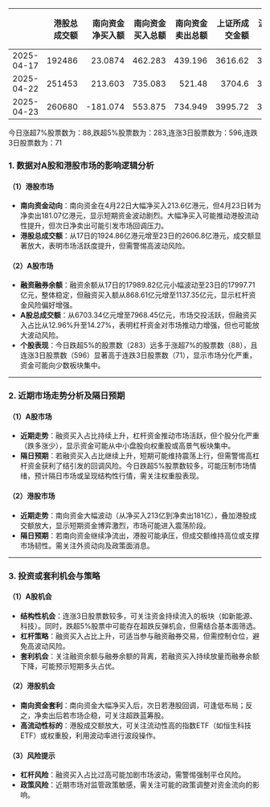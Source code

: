 |            |   港股总成交额 |   南向资金净买入额 |   南向资金买入总额 |   南向资金卖出总额 |   上证所成交金额 |   沪交所成交金额 |   融资融券余额 |   融资买入额 |   融券卖出额 |   融券余额 |   融资余额 |   A股总成交额 |   融资买入占比 |
|:-----------|---------------:|-------------------:|-------------------:|-------------------:|-----------------:|-----------------:|---------------:|-------------:|-------------:|-----------:|-----------:|--------------:|---------------:|
| 2025-04-17 |         192486 |            23.0874 |            462.283 |            439.196 |          3616.62 |          3086.73 |        18102.5 |       868.61 |         5.78 |     112.64 |    17989.8 |       6703.35 |       0.129579 |
| 2025-04-22 |         251453 |           213.603  |            735.083 |            521.48  |          3704.6  |          3563.41 |        18091.8 |       953.96 |         5.11 |     114.38 |    17977.5 |       7268.01 |       0.131255 |
| 2025-04-23 |         260680 |          -181.074  |            553.875 |            734.949 |          3995.72 |          3972.73 |        18111.3 |      1137.35 |         4.27 |     113.55 |    17997.7 |       7968.45 |       0.142732 |

今日涨超7%股票数为：88,跌超5%股票数为：283,连涨3日股票数为：596,连跌3日股票数为：71



### 1. 数据对A股和港股市场的影响逻辑分析

#### （1）港股市场
- **南向资金动向**：南向资金在4月22日大幅净买入213.6亿港元，但4月23日转为净卖出181.07亿港元，显示短期资金波动剧烈。大幅净买入可能推动港股流动性提升，但次日净卖出可能引发市场回调压力。
- **港股总成交额**：从17日的1924.86亿港元增至23日的2606.8亿港元，成交额显著放大，表明市场活跃度提升，但需警惕高波动风险。

#### （2）A股市场
- **融资融券余额**：融资余额从17日的17989.82亿元小幅波动至23日的17997.71亿元，整体稳定，但融资买入额从868.61亿元增至1137.35亿元，显示杠杆资金风险偏好增强。
- **A股总成交额**：从6703.34亿元增至7968.45亿元，市场交投活跃，但融资买入占比从12.96%升至14.27%，表明杠杆资金对市场推动力增强，但也可能放大波动风险。
- **个股表现**：今日跌超5%的股票数（283）远多于涨超7%的股票数（88），且连涨3日股票数（596）显著高于连跌3日股票数（71），显示市场分化严重，资金可能向少数板块集中。

---

### 2. 近期市场走势分析及隔日预期

#### （1）A股市场
- **近期走势**：融资买入占比持续上升，杠杆资金推动市场活跃，但个股分化严重（跌多涨少），显示资金可能从中小盘股向权重股或高景气板块集中。
- **隔日预期**：若融资买入占比继续上升，短期可能维持震荡上行，但需警惕高杠杆资金获利了结引发的回调风险。今日跌超5%股票数较多，可能压制市场情绪，预计隔日市场或呈现结构性行情，需关注权重股表现。

#### （2）港股市场
- **近期走势**：南向资金大幅波动（从净买入213亿到净卖出181亿），叠加港股成交额放大，显示短期资金博弈激烈，市场可能进入震荡阶段。
- **隔日预期**：若南向资金继续净流出，港股可能承压，但成交额维持高位或支撑市场韧性。需关注外资动向及政策面消息。

---

### 3. 投资或套利机会与策略

#### （1）A股机会
- **结构性机会**：连涨3日股票数较多，可关注资金持续流入的板块（如新能源、科技）。同时，跌超5%股票中可能存在超跌反弹机会，但需结合基本面筛选。
- **杠杆策略**：融资买入占比上升，可适当参与融资融券交易，但需控制仓位，避免高波动风险。
- **套利机会**：关注融资余额与融券余额的背离，若融资买入持续放量而融券余额下降，可能预示短期多头占优。

#### （2）港股机会
- **南向资金套利**：南向资金大幅净买入后，次日若港股回调，可逢低布局；反之，净卖出后若市场企稳，可关注超跌蓝筹股。
- **高流动性标的**：港股成交额放大，可关注流动性高的指数ETF（如恒生科技ETF）或权重股，利用波动率进行波段操作。

#### （3）风险提示
- **杠杆风险**：融资买入占比过高可能加剧市场波动，需警惕强制平仓风险。
- **政策风险**：近期市场对监管政策敏感，需关注可能的政策调整对资金流向的影响。